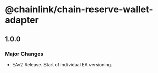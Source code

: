 # @chainlink/chain-reserve-wallet-adapter

## 1.0.0

### Major Changes

- EAv2 Release. Start of individual EA versioning.
